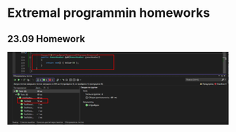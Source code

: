 # Extremal programmin homeworks
## 23.09 Homework
![alt text](https://github.com/dsgnrr/Extremal-programming/blob/master/XP-01/dz_screenshots/hw1/1.png)
